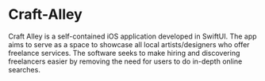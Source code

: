 # Craft-Alley
Craft Alley is a self-contained iOS application developed in SwiftUI. The app aims to serve as a space to showcase all local artists/designers who offer freelance services. The software seeks to make hiring and discovering freelancers easier by removing the need for users to do in-depth online searches.
